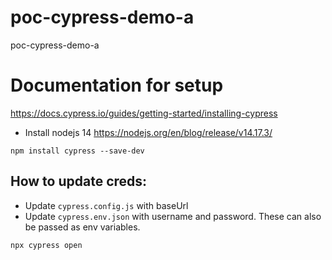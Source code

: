 # poc-cypress-demo-a
poc-cypress-demo-a


# Documentation for setup
https://docs.cypress.io/guides/getting-started/installing-cypress

- Install nodejs 14 https://nodejs.org/en/blog/release/v14.17.3/

```
npm install cypress --save-dev
```



## How to update creds:
- Update `cypress.config.js` with baseUrl
- Update `cypress.env.json` with username and password. These can also be passed as env variables.



```
npx cypress open
```
